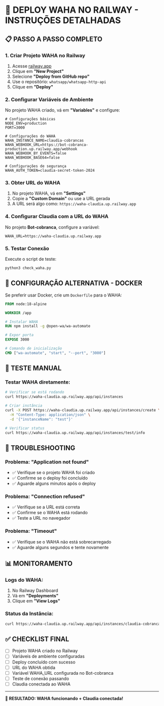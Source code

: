 # 🚀 DEPLOY WAHA NO RAILWAY - INSTRUÇÕES DETALHADAS

## 📋 **PASSO A PASSO COMPLETO**

### 1. **Criar Projeto WAHA no Railway**

1. Acesse [railway.app](https://railway.app)
2. Clique em **"New Project"**
3. Selecione **"Deploy from GitHub repo"**
4. Use o repositório: `whatsapp/whatsapp-http-api`
5. Clique em **"Deploy"**

### 2. **Configurar Variáveis de Ambiente**

No projeto WAHA criado, vá em **"Variables"** e configure:

```env
# Configurações básicas
NODE_ENV=production
PORT=3000

# Configurações do WAHA
WAHA_INSTANCE_NAME=claudia-cobrancas
WAHA_WEBHOOK_URL=https://bot-cobranca-production.up.railway.app/webhook
WAHA_WEBHOOK_BY_EVENTS=false
WAHA_WEBHOOK_BASE64=false

# Configurações de segurança
WAHA_AUTH_TOKEN=claudia-secret-token-2024
```

### 3. **Obter URL do WAHA**

1. No projeto WAHA, vá em **"Settings"**
2. Copie a **"Custom Domain"** ou use a URL gerada
3. A URL será algo como: `https://waha-claudia.up.railway.app`

### 4. **Configurar Claudia com a URL do WAHA**

No projeto **Bot-cobranca**, configure a variável:

```env
WAHA_URL=https://waha-claudia.up.railway.app
```

### 5. **Testar Conexão**

Execute o script de teste:

```bash
python3 check_waha.py
```

## 🔧 **CONFIGURAÇÃO ALTERNATIVA - DOCKER**

Se preferir usar Docker, crie um `Dockerfile` para o WAHA:

```dockerfile
FROM node:18-alpine

WORKDIR /app

# Instalar WAHA
RUN npm install -g @open-wa/wa-automate

# Expor porta
EXPOSE 3000

# Comando de inicialização
CMD ["wa-automate", "start", "--port", "3000"]
```

## 🧪 **TESTE MANUAL**

### Testar WAHA diretamente:

```bash
# Verificar se está rodando
curl https://waha-claudia.up.railway.app/api/instances

# Criar instância
curl -X POST https://waha-claudia.up.railway.app/api/instances/create \
  -H "Content-Type: application/json" \
  -d '{"instanceName": "test"}'

# Verificar status
curl https://waha-claudia.up.railway.app/api/instances/test/info
```

## 🚨 **TROUBLESHOOTING**

### Problema: "Application not found"
- ✅ Verifique se o projeto WAHA foi criado
- ✅ Confirme se o deploy foi concluído
- ✅ Aguarde alguns minutos após o deploy

### Problema: "Connection refused"
- ✅ Verifique se a URL está correta
- ✅ Confirme se o WAHA está rodando
- ✅ Teste a URL no navegador

### Problema: "Timeout"
- ✅ Verifique se o WAHA não está sobrecarregado
- ✅ Aguarde alguns segundos e tente novamente

## 📊 **MONITORAMENTO**

### Logs do WAHA:
1. No Railway Dashboard
2. Vá em **"Deployments"**
3. Clique em **"View Logs"**

### Status da Instância:
```bash
curl https://waha-claudia.up.railway.app/api/instances/claudia-cobrancas/info
```

## ✅ **CHECKLIST FINAL**

- [ ] Projeto WAHA criado no Railway
- [ ] Variáveis de ambiente configuradas
- [ ] Deploy concluído com sucesso
- [ ] URL do WAHA obtida
- [ ] Variável WAHA_URL configurada no Bot-cobranca
- [ ] Teste de conexão passando
- [ ] Claudia conectada ao WAHA

---

**🎯 RESULTADO: WAHA funcionando + Claudia conectada!**
